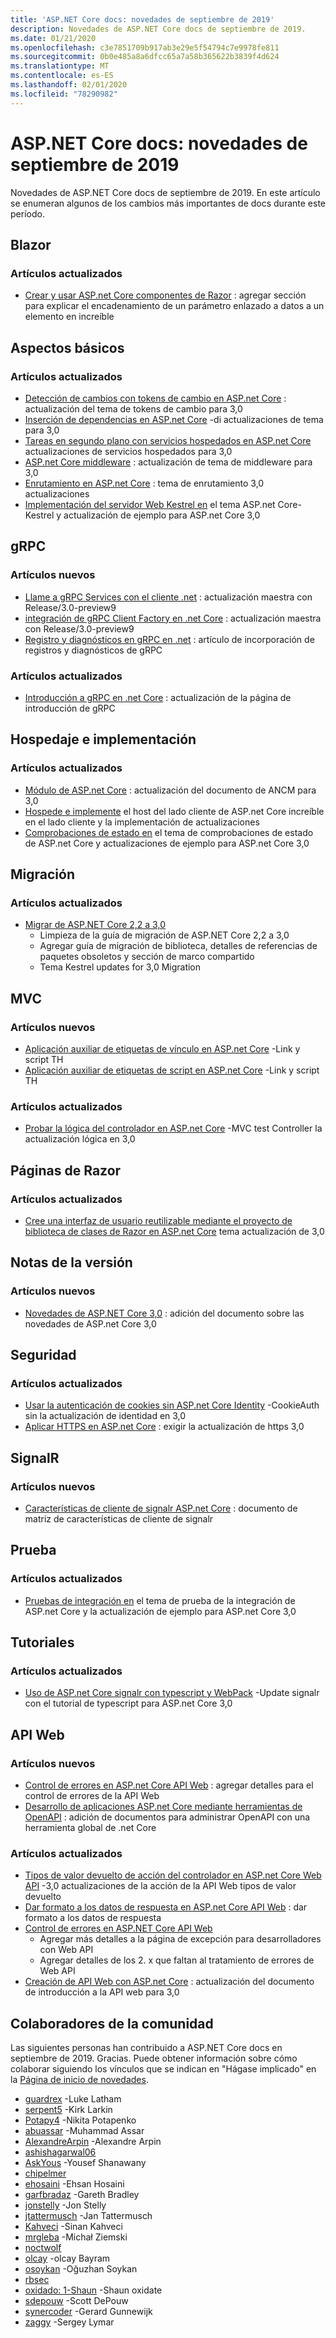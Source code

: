 ```yaml
---
title: 'ASP.NET Core docs: novedades de septiembre de 2019'
description: Novedades de ASP.NET Core docs de septiembre de 2019.
ms.date: 01/21/2020
ms.openlocfilehash: c3e7851709b917ab3e29e5f54794c7e9978fe811
ms.sourcegitcommit: 0b0e485a8a6dfcc65a7a58b365622b3839f4d624
ms.translationtype: MT
ms.contentlocale: es-ES
ms.lasthandoff: 02/01/2020
ms.locfileid: "78290982"
---
```

# <a name="aspnet-core-docs-whats-new-for-september-2019"></a>ASP.NET Core docs: novedades de septiembre de 2019

Novedades de ASP.NET Core docs de septiembre de 2019. En este artículo se enumeran algunos de los cambios más importantes de docs durante este período.

## <a name="blazor"></a>Blazor

### <a name="updated-articles"></a>Artículos actualizados

- [Crear y usar ASP.net Core componentes de Razor](../blazor/components.md) : agregar sección para explicar el encadenamiento de un parámetro enlazado a datos a un elemento en increíble

## <a name="fundamentals"></a>Aspectos básicos

### <a name="updated-articles"></a>Artículos actualizados

- [Detección de cambios con tokens de cambio en ASP.net Core](../fundamentals/change-tokens.md) : actualización del tema de tokens de cambio para 3,0
- [Inserción de dependencias en ASP.net Core](../fundamentals/dependency-injection.md) -di actualizaciones de tema para 3,0
- [Tareas en segundo plano con servicios hospedados en ASP.net Core](../fundamentals/host/hosted-services.md) actualizaciones de servicios hospedados para 3,0
- [ASP.net Core middleware](../fundamentals/middleware/index.md) : actualización de tema de middleware para 3,0
- [Enrutamiento en ASP.net Core](../fundamentals/routing.md) : tema de enrutamiento 3,0 actualizaciones
- [Implementación del servidor Web Kestrel en](../fundamentals/servers/kestrel.md) el tema ASP.net Core-Kestrel y actualización de ejemplo para ASP.net Core 3,0

## <a name="grpc"></a>gRPC

### <a name="new-articles"></a>Artículos nuevos

- [Llame a gRPC Services con el cliente .net](../grpc/client.md) : actualización maestra con Release/3.0-preview9
- [integración de gRPC Client Factory en .net Core](../grpc/clientfactory.md) : actualización maestra con Release/3.0-preview9
- [Registro y diagnósticos en gRPC en .net](../grpc/diagnostics.md) : artículo de incorporación de registros y diagnósticos de gRPC

### <a name="updated-articles"></a>Artículos actualizados

- [Introducción a gRPC en .net Core](../grpc/index.md) : actualización de la página de introducción de gRPC

## <a name="hosting-and-deployment"></a>Hospedaje e implementación

### <a name="updated-articles"></a>Artículos actualizados

- [Módulo de ASP.net Core](../host-and-deploy/aspnet-core-module.md) : actualización del documento de ANCM para 3,0
- [Hospede e implemente](../host-and-deploy/blazor/webassembly.md) el host del lado cliente de ASP.net Core increíble en el lado cliente y la implementación de actualizaciones
- [Comprobaciones de estado en](../host-and-deploy/health-checks.md) el tema de comprobaciones de estado de ASP.net Core y actualizaciones de ejemplo para ASP.net Core 3,0

## <a name="migration"></a>Migración

### <a name="updated-articles"></a>Artículos actualizados

- [Migrar de ASP.NET Core 2,2 a 3,0](../migration/22-to-30.md)
  - Limpieza de la guía de migración de ASP.NET Core 2,2 a 3,0
  - Agregar guía de migración de biblioteca, detalles de referencias de paquetes obsoletos y sección de marco compartido
  - Tema Kestrel updates for 3,0 Migration

## <a name="mvc"></a>MVC

### <a name="new-articles"></a>Artículos nuevos

- [Aplicación auxiliar de etiquetas de vínculo en ASP.net Core](../mvc/views/tag-helpers/built-in/link-tag-helper.md) -Link y script TH
- [Aplicación auxiliar de etiquetas de script en ASP.net Core](../mvc/views/tag-helpers/built-in/script-tag-helper.md) -Link y script TH

### <a name="updated-articles"></a>Artículos actualizados

- [Probar la lógica del controlador en ASP.net Core](../mvc/controllers/testing.md) -MVC test Controller la actualización lógica en 3,0

## <a name="razor-pages"></a>Páginas de Razor

### <a name="updated-articles"></a>Artículos actualizados

- [Cree una interfaz de usuario reutilizable mediante el proyecto de biblioteca de clases de Razor en ASP.net Core](../razor-pages/ui-class.md) tema actualización de 3,0

## <a name="release-notes"></a>Notas de la versión

### <a name="new-articles"></a>Artículos nuevos

- [Novedades de ASP.NET Core 3,0](../release-notes/aspnetcore-3.0.md) : adición del documento sobre las novedades de ASP.net Core 3,0

## <a name="security"></a>Seguridad

### <a name="updated-articles"></a>Artículos actualizados

- [Usar la autenticación de cookies sin ASP.net Core Identity](../security/authentication/cookie.md) -CookieAuth sin la actualización de identidad en 3,0
- [Aplicar HTTPS en ASP.net Core](../security/enforcing-ssl.md) : exigir la actualización de https 3,0

## <a name="signalr"></a>SignalR

### <a name="new-articles"></a>Artículos nuevos

- [Características de cliente de signalr ASP.net Core](../signalr/client-features.md) : documento de matriz de características de cliente de signalr

## <a name="testing"></a>Prueba

### <a name="updated-articles"></a>Artículos actualizados

- [Pruebas de integración en](../test/integration-tests.md) el tema de prueba de la integración de ASP.net Core y la actualización de ejemplo para ASP.net Core 3,0

## <a name="tutorials"></a>Tutoriales

### <a name="updated-articles"></a>Artículos actualizados

- [Uso de ASP.net Core signalr con typescript y WebPack](../tutorials/signalr-typescript-webpack.md) -Update signalr con el tutorial de typescript para ASP.net Core 3,0

## <a name="web-api"></a>API Web

### <a name="new-articles"></a>Artículos nuevos

- [Control de errores en ASP.net Core API Web](../web-api/handle-errors.md) : agregar detalles para el control de errores de la API Web
- [Desarrollo de aplicaciones ASP.net Core mediante herramientas de OpenAPI](../web-api/microsoft.dotnet-openapi.md) : adición de documentos para administrar OpenAPI con una herramienta global de .net Core

### <a name="updated-articles"></a>Artículos actualizados

- [Tipos de valor devuelto de acción del controlador en ASP.net Core Web API](../web-api/action-return-types.md) -3,0 actualizaciones de la acción de la API Web tipos de valor devuelto
- [Dar formato a los datos de respuesta en ASP.net Core API Web](../web-api/advanced/formatting.md) : dar formato a los datos de respuesta
- [Control de errores en ASP.NET Core API Web](../web-api/handle-errors.md)
  - Agregar más detalles a la página de excepción para desarrolladores con Web API
  - Agregar detalles de los 2. x que faltan al tratamiento de errores de Web API
- [Creación de API Web con ASP.net Core](../web-api/index.md) : actualización del documento de introducción a la API web para 3,0

## <a name="community-contributors"></a>Colaboradores de la comunidad

Las siguientes personas han contribuido a ASP.NET Core docs en septiembre de 2019. Gracias. Puede obtener información sobre cómo colaborar siguiendo los vínculos que se indican en "Hágase implicado" en la [Página de inicio de novedades](index.yml).

- [guardrex](https://github.com/guardrex) -Luke Latham
- [serpent5](https://github.com/serpent5) -Kirk Larkin
- [Potapy4](https://github.com/Potapy4) -Nikita Potapenko
- [abuassar](https://github.com/abuassar) -Muhammad Assar
- [AlexandreArpin](https://github.com/AlexandreArpin) -Alexandre Arpin
- [ashishagarwal06](https://github.com/ashishagarwal06) 
- [AskYous](https://github.com/AskYous) -Yousef Shanawany
- [chipelmer](https://github.com/chipelmer) 
- [ehosaini](https://github.com/ehosaini) -Ehsan Hosaini
- [garfbradaz](https://github.com/garfbradaz) -Gareth Bradley
- [jonstelly](https://github.com/jonstelly) -Jon Stelly
- [jtattermusch](https://github.com/jtattermusch) -Jan Tattermusch
- [Kahveci](https://github.com/kahveci) -Sinan Kahveci
- [mrgleba](https://github.com/mrgleba) -Michał Ziemski
- [noctwolf](https://github.com/noctwolf) 
- [olcay](https://github.com/olcay) -olcay Bayram
- [osoykan](https://github.com/osoykan) -Oğuzhan Soykan
- [rbsec](https://github.com/rbsec) 
- [oxidado: 1-Shaun](https://github.com/rusty-1-shaun) -Shaun oxidate
- [sdepouw](https://github.com/sdepouw) -Scott DePouw
- [synercoder](https://github.com/synercoder) -Gerard Gunnewijk
- [zaggy](https://github.com/zaggy) -Sergey Lymar
